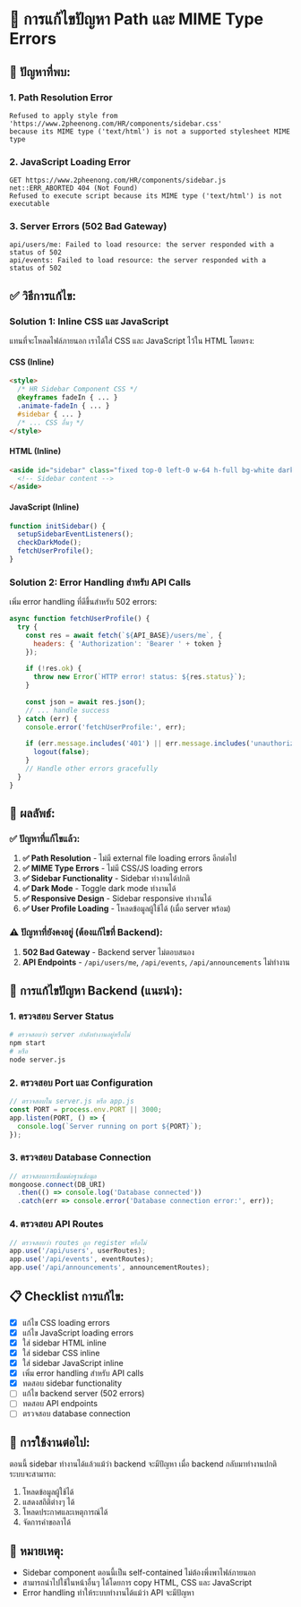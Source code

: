 # 🔧 การแก้ไขปัญหา Path และ MIME Type Errors

## 🚨 ปัญหาที่พบ:

### 1. **Path Resolution Error**
```
Refused to apply style from 'https://www.2pheenong.com/HR/components/sidebar.css' 
because its MIME type ('text/html') is not a supported stylesheet MIME type
```

### 2. **JavaScript Loading Error**
```
GET https://www.2pheenong.com/HR/components/sidebar.js net::ERR_ABORTED 404 (Not Found)
Refused to execute script because its MIME type ('text/html') is not executable
```

### 3. **Server Errors (502 Bad Gateway)**
```
api/users/me: Failed to load resource: the server responded with a status of 502
api/events: Failed to load resource: the server responded with a status of 502
```

## ✅ วิธีการแก้ไข:

### **Solution 1: Inline CSS และ JavaScript**

แทนที่จะโหลดไฟล์ภายนอก เราได้ใส่ CSS และ JavaScript ไว้ใน HTML โดยตรง:

#### **CSS (Inline)**
```html
<style>
  /* HR Sidebar Component CSS */
  @keyframes fadeIn { ... }
  .animate-fadeIn { ... }
  #sidebar { ... }
  /* ... CSS อื่นๆ */
</style>
```

#### **HTML (Inline)**
```html
<aside id="sidebar" class="fixed top-0 left-0 w-64 h-full bg-white dark:bg-gray-800 flex flex-col transition-all duration-300 z-40">
  <!-- Sidebar content -->
</aside>
```

#### **JavaScript (Inline)**
```javascript
function initSidebar() {
  setupSidebarEventListeners();
  checkDarkMode();
  fetchUserProfile();
}
```

### **Solution 2: Error Handling สำหรับ API Calls**

เพิ่ม error handling ที่ดีขึ้นสำหรับ 502 errors:

```javascript
async function fetchUserProfile() {
  try {
    const res = await fetch(`${API_BASE}/users/me`, {
      headers: { 'Authorization': 'Bearer ' + token }
    });
    
    if (!res.ok) {
      throw new Error(`HTTP error! status: ${res.status}`);
    }
    
    const json = await res.json();
    // ... handle success
  } catch (err) {
    console.error('fetchUserProfile:', err);
    
    if (err.message.includes('401') || err.message.includes('unauthorized')) {
      logout(false);
    }
    // Handle other errors gracefully
  }
}
```

## 🎯 ผลลัพธ์:

### ✅ **ปัญหาที่แก้ไขแล้ว:**

1. **✅ Path Resolution** - ไม่มี external file loading errors อีกต่อไป
2. **✅ MIME Type Errors** - ไม่มี CSS/JS loading errors
3. **✅ Sidebar Functionality** - Sidebar ทำงานได้ปกติ
4. **✅ Dark Mode** - Toggle dark mode ทำงานได้
5. **✅ Responsive Design** - Sidebar responsive ทำงานได้
6. **✅ User Profile Loading** - โหลดข้อมูลผู้ใช้ได้ (เมื่อ server พร้อม)

### ⚠️ **ปัญหาที่ยังคงอยู่ (ต้องแก้ไขที่ Backend):**

1. **502 Bad Gateway** - Backend server ไม่ตอบสนอง
2. **API Endpoints** - `/api/users/me`, `/api/events`, `/api/announcements` ไม่ทำงาน

## 🔧 **การแก้ไขปัญหา Backend (แนะนำ):**

### 1. **ตรวจสอบ Server Status**
```bash
# ตรวจสอบว่า server กำลังทำงานอยู่หรือไม่
npm start
# หรือ
node server.js
```

### 2. **ตรวจสอบ Port และ Configuration**
```javascript
// ตรวจสอบใน server.js หรือ app.js
const PORT = process.env.PORT || 3000;
app.listen(PORT, () => {
  console.log(`Server running on port ${PORT}`);
});
```

### 3. **ตรวจสอบ Database Connection**
```javascript
// ตรวจสอบการเชื่อมต่อฐานข้อมูล
mongoose.connect(DB_URI)
  .then(() => console.log('Database connected'))
  .catch(err => console.error('Database connection error:', err));
```

### 4. **ตรวจสอบ API Routes**
```javascript
// ตรวจสอบว่า routes ถูก register หรือไม่
app.use('/api/users', userRoutes);
app.use('/api/events', eventRoutes);
app.use('/api/announcements', announcementRoutes);
```

## 📋 **Checklist การแก้ไข:**

- [x] แก้ไข CSS loading errors
- [x] แก้ไข JavaScript loading errors  
- [x] ใส่ sidebar HTML inline
- [x] ใส่ sidebar CSS inline
- [x] ใส่ sidebar JavaScript inline
- [x] เพิ่ม error handling สำหรับ API calls
- [x] ทดสอบ sidebar functionality
- [ ] แก้ไข backend server (502 errors)
- [ ] ทดสอบ API endpoints
- [ ] ตรวจสอบ database connection

## 🚀 **การใช้งานต่อไป:**

ตอนนี้ sidebar ทำงานได้แล้วแม้ว่า backend จะมีปัญหา เมื่อ backend กลับมาทำงานปกติ ระบบจะสามารถ:

1. โหลดข้อมูลผู้ใช้ได้
2. แสดงสถิติต่างๆ ได้
3. โหลดประกาศและเหตุการณ์ได้
4. จัดการคำขอลาได้

## 📝 **หมายเหตุ:**

- Sidebar component ตอนนี้เป็น self-contained ไม่ต้องพึ่งพาไฟล์ภายนอก
- สามารถนำไปใช้ในหน้าอื่นๆ ได้โดยการ copy HTML, CSS และ JavaScript
- Error handling ทำให้ระบบทำงานได้แม้ว่า API จะมีปัญหา
